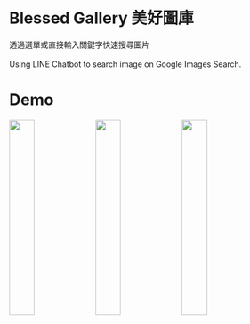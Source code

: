 # Blessed Gallery 美好圖庫
透過選單或直接輸入關鍵字快速搜尋圖片
<br/>
<br/>
Using LINE Chatbot to search image on Google Images Search.
# Demo
<img src="https://im7.ezgif.com/tmp/ezgif-7-f5b4ad4513de.gif" width="30%" /> <img src="https://im7.ezgif.com/tmp/ezgif-7-e6fd62ad20e8.gif" width="30%" /> <img src="https://im7.ezgif.com/tmp/ezgif-7-7b1def561941.gif" width="30%" />
